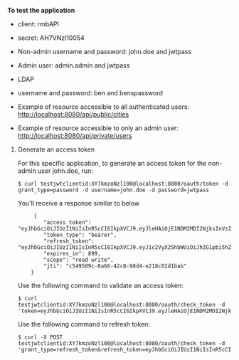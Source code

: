 
<b>To test the application </b>


- client: rmbAPI </br>
- secret: AH7VNzl10054 </br>

- Non-admin username and password: john.doe and jwtpass
- Admin user: admin.admin and jwtpass



- LDAP 
- username and password: ben and benspassword
- Example of resource accessible to all authenticated users: [http://localhost:8080/api/public/cities](http://localhost:8080/api/public/cities) 
- Example of resource accessible to only an admin user: [http://localhost:8080/api/private/users](http://localhost:8080/api/private/users)

1. Generate an access token

    For this specific application, to generate an access token for the non-admin user john.doe, run:
    ```
    $ curl testjwtclientid:XY7kmzoNzl100@localhost:8080/oauth/token -d grant_type=password -d username=john.doe -d password=jwtpass
    ```
    You'll receive a response similar to below
    
    ```
         {
            "access_token": "eyJhbGciOiJIUzI1NiIsInR5cCI6IkpXVCJ9.eyJleHAiOjE1NDM2MDI2NjksInVzZXJfbmFtZSI6ImFkbWluLmFkbWluIiwiYXV0aG9yaXRpZXMiOlsiU1RBTkRBUkRfVVNFUiIsIkFETUlOX1VTRVIiXSwianRpIjoiYzU0OTUwOWMtOGE2Ni00MmM4LTk4ZDQtZTIxOGMwMmQxYmFiIiwiY2xpZW50X2lkIjoidGVzdGp3dGNsaWVudGlkIiwic2NvcGUiOlsicmVhZCIsIndyaXRlIl19.hltbUwoJN9IQRLEHs_RnJS_MBaVMMzp0CjRB6paVGpY",
            "token_type": "bearer",
            "refresh_token": "eyJhbGciOiJIUzI1NiIsInR5cCI6IkpXVCJ9.eyJ1c2VyX25hbWUiOiJhZG1pbi5hZG1pbiIsInNjb3BlIjpbInJlYWQiLCJ3cml0ZSJdLCJhdGkiOiJjNTQ5NTA5Yy04YTY2LTQyYzgtOThkNC1lMjE4YzAyZDFiYWIiLCJleHAiOjE1NDYxOTM3NjksImF1dGhvcml0aWVzIjpbIlNUQU5EQVJEX1VTRVIiLCJBRE1JTl9VU0VSIl0sImp0aSI6IjU4MTkzMTNmLTg0YTAtNGM1Mi05ZGNiLThiZWM1ZTcwNWI1NiIsImNsaWVudF9pZCI6InRlc3Rqd3RjbGllbnRpZCJ9.yvZmi5SyVmXpVEFwyE2H2lZ6VuP4ZMYQ8udnPtiWIIs",
            "expires_in": 899,
            "scope": "read write",
            "jti": "c549509c-8a66-42c8-98d4-e218c02d1bab"
        }
    
    ```
    
    Use the following command to validate an access token:
    
    ```
    $ curl testjwtclientid:XY7kmzoNzl100@localhost:8080/oauth/check_token -d 'token=eyJhbGciOiJIUzI1NiIsInR5cCI6IkpXVCJ9.eyJleHAiOjE1NDM2MDI2NjksInVzZXJfbmFtZSI6ImFkbWluLmFkbWluIiwiYXV0aG9yaXRpZXMiOlsiU1RBTkRBUkRfVVNFUiIsIkFETUlOX1VTRVIiXSwianRpIjoiYzU0OTUwOWMtOGE2Ni00MmM4LTk4ZDQtZTIxOGMwMmQxYmFiIiwiY2xpZW50X2lkIjoidGVzdGp3dGNsaWVudGlkIiwic2NvcGUiOlsicmVhZCIsIndyaXRlIl19.hltbUwoJN9IQRLEHs_RnJS_MBaVMMzp0CjRB6paVGpY&undefined='    
    ```
    Use the following command to refresh token:
    
    ```
    $ curl -X POST testjwtclientid:XY7kmzoNzl100@localhost:8080/oauth/check_token -d 'grant_type=refresh_token&refresh_token=eyJhbGciOiJIUzI1NiIsInR5cCI6IkpXVCJ9.eyJ1c2VyX25hbWUiOiJqb2huLmRvZSIsInNjb3BlIjpbInJlYWQiLCJ3cml0ZSJdLCJhdGkiOiJkYmZiYjI5Mi00NjMyLTQ5ODEtYThjMi0xZjYxNGQ5MjgyY2QiLCJleHAiOjE1NDYxODk3NjcsImF1dGhvcml0aWVzIjpbIlNUQU5EQVJEX1VTRVIiXSwianRpIjoiZjdhZDNiYWMtOTViYy00ZTZhLTkzYTQtODg0NzQ0Y2M5ODc1IiwiY2xpZW50X2lkIjoidGVzdGp3dGNsaWVudGlkIn0.VD9AJeK6555CYk5DaKj7ik81c81C6gPypNhTlEs6bsY&undefined='
    ```
    
    



